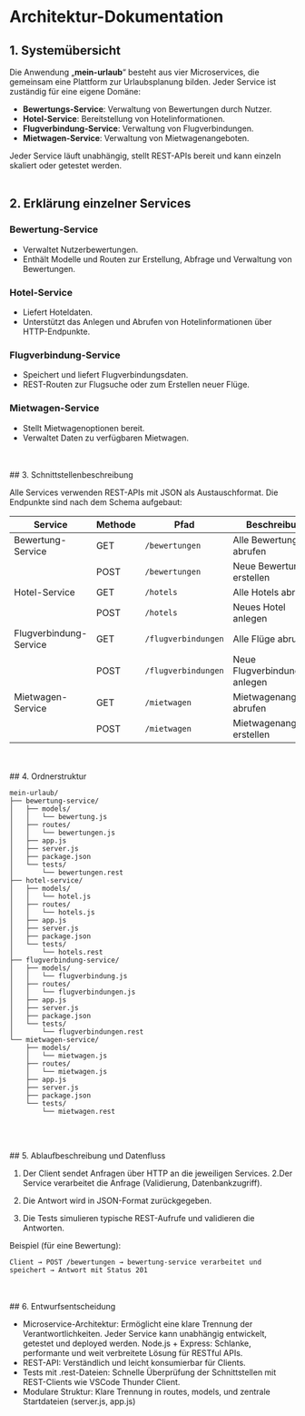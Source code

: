 # Architektur-Dokumentation

## 1. Systemübersicht

Die Anwendung „**mein-urlaub**“ besteht aus vier Microservices, die gemeinsam eine Plattform zur Urlaubsplanung bilden. Jeder Service ist zuständig für eine eigene Domäne:

- **Bewertungs-Service**: Verwaltung von Bewertungen durch Nutzer.
- **Hotel-Service**: Bereitstellung von Hotelinformationen.
- **Flugverbindung-Service**: Verwaltung von Flugverbindungen.
- **Mietwagen-Service**: Verwaltung von Mietwagenangeboten.

Jeder Service läuft unabhängig, stellt REST-APIs bereit und kann einzeln skaliert oder getestet werden.
<br/>
<br/>
## 2. Erklärung einzelner Services

### Bewertung-Service
- Verwaltet Nutzerbewertungen.
- Enthält Modelle und Routen zur Erstellung, Abfrage und Verwaltung von Bewertungen.

### Hotel-Service
- Liefert Hoteldaten.
- Unterstützt das Anlegen und Abrufen von Hotelinformationen über HTTP-Endpunkte.

### Flugverbindung-Service
- Speichert und liefert Flugverbindungsdaten.
- REST-Routen zur Flugsuche oder zum Erstellen neuer Flüge.

### Mietwagen-Service
- Stellt Mietwagenoptionen bereit.
- Verwaltet Daten zu verfügbaren Mietwagen.
<br/>
<br/>
## 3. Schnittstellenbeschreibung

Alle Services verwenden REST-APIs mit JSON als Austauschformat. Die Endpunkte sind nach dem Schema aufgebaut:

| Service                | Methode | Pfad                           | Beschreibung                         |
|------------------------|--------|----------------------------------|--------------------------------------|
| Bewertung-Service      | GET    | `/bewertungen`                  | Alle Bewertungen abrufen             |
|                        | POST   | `/bewertungen`                  | Neue Bewertung erstellen             |
| Hotel-Service          | GET    | `/hotels`                       | Alle Hotels abrufen                  |
|                        | POST   | `/hotels`                       | Neues Hotel anlegen                  |
| Flugverbindung-Service | GET    | `/flugverbindungen`            | Alle Flüge abrufen                   |
|                        | POST   | `/flugverbindungen`            | Neue Flugverbindung anlegen         |
| Mietwagen-Service      | GET    | `/mietwagen`                   | Mietwagenangebote abrufen           |
|                        | POST   | `/mietwagen`                   | Mietwagenangebot erstellen          |
<br/>
<br/>
## 4. Ordnerstruktur

```text
mein-urlaub/
├── bewertung-service/
│   ├── models/
│   │   └── bewertung.js
│   ├── routes/
│   │   └── bewertungen.js
│   ├── app.js  
│   ├── server.js  
│   ├── package.json  
│   └── tests/
│       └── bewertungen.rest
├── hotel-service/
│   ├── models/
│   │   └── hotel.js
│   ├── routes/
│   │   └── hotels.js
│   ├── app.js  
│   ├── server.js  
│   ├── package.json  
│   └── tests/
│       └── hotels.rest
├── flugverbindung-service/
│   ├── models/
│   │   └── flugverbindung.js
│   ├── routes/
│   │   └── flugverbindungen.js
│   ├── app.js  
│   ├── server.js  
│   ├── package.json  
│   └── tests/
│       └── flugverbindungen.rest
└── mietwagen-service/
    ├── models/
    │   └── mietwagen.js
    ├── routes/
    │   └── mietwagen.js
    ├── app.js  
    ├── server.js  
    ├── package.json  
    └── tests/
        └── mietwagen.rest
        
```
<br/>
<br/>
## 5. Ablaufbeschreibung und Datenfluss

1. Der Client sendet Anfragen über HTTP an die jeweiligen Services.
2.Der Service verarbeitet die Anfrage (Validierung, Datenbankzugriff).

3. Die Antwort wird in JSON-Format zurückgegeben.

4. Die Tests simulieren typische REST-Aufrufe und validieren die Antworten.


Beispiel (für eine Bewertung):
```
Client → POST /bewertungen → bewertung-service verarbeitet und speichert → Antwort mit Status 201
```
<br/>
<br/>
## 6. Entwurfsentscheidung

- Microservice-Architektur: Ermöglicht eine klare Trennung der Verantwortlichkeiten. Jeder Service kann unabhängig entwickelt, getestet und deployed werden.
Node.js + Express: Schlanke, performante und weit verbreitete Lösung für RESTful APIs.
- REST-API: Verständlich und leicht konsumierbar für Clients.
- Tests mit .rest-Dateien: Schnelle Überprüfung der Schnittstellen mit REST-Clients wie VSCode Thunder Client.
- Modulare Struktur: Klare Trennung in routes, models, und zentrale Startdateien (server.js, app.js)

